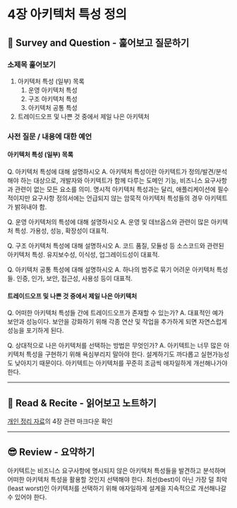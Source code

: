 # 4장 아키텍처 특성 정의

## 🔎 Survey and Question - 훑어보고 질문하기

### 소제목 훑어보기

1. 아키텍처 특성 (일부) 목록
   1. 운영 아키텍처 특성
   2. 구조 아키텍처 특성
   3. 아키텍처 공통 특성
2. 트레이드오프 및 나쁜 것 중에서 제일 나은 아키텍처

### 사전 질문 / 내용에 대한 예언

#### 아키텍처 특성 (일부) 목록

Q. 아키텍처 특성에 대해 설명하시오
A. 아키텍처 특성이란 아키텍트가 정의/발견/분석해야 하는 대상으로, 개발자와 아키텍트가 함께 다루는 도메인 기능, 비즈니스 요구사항과 관련이 없는 모든 요소를 의미. 명시적 아키텍처 특성과는 달리, 애플리케이션에 필수적이지만 요구사항 정의서에는 언급되지 않는 암묵적 아키텍처 특성들의 경우 아키텍트가 밝혀내야 함.

Q. 운영 아키텍처의 특성에 대해 설명하시오
A. 운영 및 데브옵스와 관련이 많은 아키텍처 특성. 가용성, 성능, 확장성이 대표적.

Q. 구조 아키텍처 특성에 대해 설명하시오
A. 코드 품질, 모듈성 등 소스코드와 관련된 아키텍처 특성. 유지보수성, 이식성, 업그레이드성이 대표적.

Q. 아키텍처 공통 특성에 대해 설명하시오
A. 하나의 범주로 묶기 어려운 아키텍처 특성들. 인증, 인가, 보안, 접근성, 사용성 등이 대표적.

#### 트레이드오프 및 나쁜 것 중에서 제일 나은 아키텍처

Q. 어떠한 아키텍처 특성들 간에 트레이드오프가 존재할 수 있는가?
A. 대표적인 예가 보안과 성능이다. 보안을 강화하기 위해 각종 연산 및 작업을 추가하게 되면 자연스럽게 성능을 포기하게 된다.

Q. 상대적으로 나은 아키텍처를 선택하는 방법은 무엇인가?
A. 아키텍트는 너무 많은 아키텍처 특성을 구현하기 위해 욕심부리지 말아야 한다. 설계하기도 까다롭고 실현가능성도 낮아지기 때문이다. 아키텍트는 아키텍처를 꾸준히 조금씩 애자일하게 개선해나가야 한다.

---

## 📝 Read & Recite - 읽어보고 노트하기

[개인 정리 자료](https://github.com/bugoverdose/book-notes/blob/master/%EC%95%84%ED%82%A4%ED%85%8D%EC%B2%98_101/README.md)의 4장 관련 마크다운 확인

---

## 😎 Review - 요약하기

아키텍트는 비즈니스 요구사항에 명시되지 않은 아키텍처 특성들을 발견하고 분석하며 어떠한 아키텍처 특성을 활용할 것인지 선택해야 한다. 최선(best)이 아닌 가장 덜 최악(least worst)인 아키텍처를 선택하기 위해 애자일하게 설계을 지속적으로 개선해나갈 수 있어야 한다.
